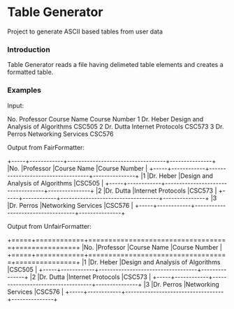 # Table Generator
Project to generate ASCII based tables from user data

### Introduction
Table Generator reads a file having delimeted table elements and creates a formatted table.

### Examples
Input:

No. Professor   Course Name Course Number
1   Dr. Heber   Design and Analysis of Algorithms   CSC505
2   Dr. Dutta   Internet Protocols  CSC573
3   Dr. Perros  Networking Services CSC576

Output from FairFormatter:

+-----+------------+-----------------------------------+---------------+
|No.  |Professor   |Course Name                        |Course Number  |
+-----+------------+-----------------------------------+---------------+
|1    |Dr. Heber   |Design and Analysis of Algorithms  |CSC505         |
+-----+------------+-----------------------------------+---------------+
|2    |Dr. Dutta   |Internet Protocols                 |CSC573         |
+-----+------------+-----------------------------------+---------------+
|3    |Dr. Perros  |Networking Services                |CSC576         |
+-----+------------+-----------------------------------+---------------+

Output from UnfairFormatter:

+=====+============+===================================+===============+
|No.  |Professor   |Course Name                        |Course Number  |
+=====+============+===================================+===============+
|1    |Dr. Heber   |Design and Analysis of Algorithms  |CSC505         |
+-----+------------+-----------------------------------+---------------+
|2    |Dr. Dutta   |Internet Protocols                 |CSC573         |
+-----+------------+-----------------------------------+---------------+
|3    |Dr. Perros  |Networking Services                |CSC576         |
+-----+------------+-----------------------------------+---------------+
